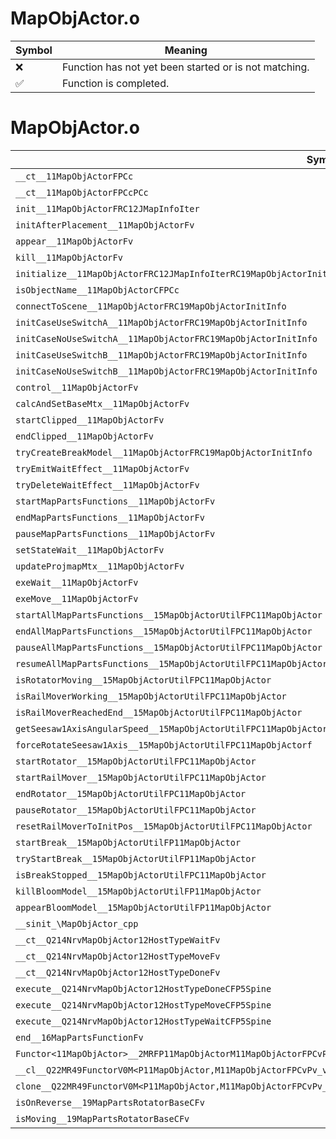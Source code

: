 # MapObjActor.o
| Symbol | Meaning 
| ------------- | ------------- 
| :x: | Function has not yet been started or is not matching. 
| :white_check_mark: | Function is completed. 


# MapObjActor.o
| Symbol | Decompiled? |
| ------------- | ------------- |
| `__ct__11MapObjActorFPCc` | :white_check_mark: |
| `__ct__11MapObjActorFPCcPCc` | :white_check_mark: |
| `init__11MapObjActorFRC12JMapInfoIter` | :white_check_mark: |
| `initAfterPlacement__11MapObjActorFv` | :white_check_mark: |
| `appear__11MapObjActorFv` | :white_check_mark: |
| `kill__11MapObjActorFv` | :white_check_mark: |
| `initialize__11MapObjActorFRC12JMapInfoIterRC19MapObjActorInitInfo` | :x: |
| `isObjectName__11MapObjActorCFPCc` | :white_check_mark: |
| `connectToScene__11MapObjActorFRC19MapObjActorInitInfo` | :white_check_mark: |
| `initCaseUseSwitchA__11MapObjActorFRC19MapObjActorInitInfo` | :white_check_mark: |
| `initCaseNoUseSwitchA__11MapObjActorFRC19MapObjActorInitInfo` | :white_check_mark: |
| `initCaseUseSwitchB__11MapObjActorFRC19MapObjActorInitInfo` | :white_check_mark: |
| `initCaseNoUseSwitchB__11MapObjActorFRC19MapObjActorInitInfo` | :white_check_mark: |
| `control__11MapObjActorFv` | :white_check_mark: |
| `calcAndSetBaseMtx__11MapObjActorFv` | :white_check_mark: |
| `startClipped__11MapObjActorFv` | :white_check_mark: |
| `endClipped__11MapObjActorFv` | :white_check_mark: |
| `tryCreateBreakModel__11MapObjActorFRC19MapObjActorInitInfo` | :white_check_mark: |
| `tryEmitWaitEffect__11MapObjActorFv` | :white_check_mark: |
| `tryDeleteWaitEffect__11MapObjActorFv` | :white_check_mark: |
| `startMapPartsFunctions__11MapObjActorFv` | :white_check_mark: |
| `endMapPartsFunctions__11MapObjActorFv` | :white_check_mark: |
| `pauseMapPartsFunctions__11MapObjActorFv` | :white_check_mark: |
| `setStateWait__11MapObjActorFv` | :white_check_mark: |
| `updateProjmapMtx__11MapObjActorFv` | :white_check_mark: |
| `exeWait__11MapObjActorFv` | :white_check_mark: |
| `exeMove__11MapObjActorFv` | :white_check_mark: |
| `startAllMapPartsFunctions__15MapObjActorUtilFPC11MapObjActor` | :white_check_mark: |
| `endAllMapPartsFunctions__15MapObjActorUtilFPC11MapObjActor` | :white_check_mark: |
| `pauseAllMapPartsFunctions__15MapObjActorUtilFPC11MapObjActor` | :white_check_mark: |
| `resumeAllMapPartsFunctions__15MapObjActorUtilFPC11MapObjActor` | :white_check_mark: |
| `isRotatorMoving__15MapObjActorUtilFPC11MapObjActor` | :white_check_mark: |
| `isRailMoverWorking__15MapObjActorUtilFPC11MapObjActor` | :white_check_mark: |
| `isRailMoverReachedEnd__15MapObjActorUtilFPC11MapObjActor` | :white_check_mark: |
| `getSeesaw1AxisAngularSpeed__15MapObjActorUtilFPC11MapObjActor` | :white_check_mark: |
| `forceRotateSeesaw1Axis__15MapObjActorUtilFPC11MapObjActorf` | :white_check_mark: |
| `startRotator__15MapObjActorUtilFPC11MapObjActor` | :white_check_mark: |
| `startRailMover__15MapObjActorUtilFPC11MapObjActor` | :white_check_mark: |
| `endRotator__15MapObjActorUtilFPC11MapObjActor` | :white_check_mark: |
| `pauseRotator__15MapObjActorUtilFPC11MapObjActor` | :white_check_mark: |
| `resetRailMoverToInitPos__15MapObjActorUtilFPC11MapObjActor` | :white_check_mark: |
| `startBreak__15MapObjActorUtilFP11MapObjActor` | :white_check_mark: |
| `tryStartBreak__15MapObjActorUtilFP11MapObjActor` | :white_check_mark: |
| `isBreakStopped__15MapObjActorUtilFPC11MapObjActor` | :white_check_mark: |
| `killBloomModel__15MapObjActorUtilFP11MapObjActor` | :white_check_mark: |
| `appearBloomModel__15MapObjActorUtilFP11MapObjActor` | :white_check_mark: |
| `__sinit_\MapObjActor_cpp` | :white_check_mark: |
| `__ct__Q214NrvMapObjActor12HostTypeWaitFv` | :white_check_mark: |
| `__ct__Q214NrvMapObjActor12HostTypeMoveFv` | :white_check_mark: |
| `__ct__Q214NrvMapObjActor12HostTypeDoneFv` | :white_check_mark: |
| `execute__Q214NrvMapObjActor12HostTypeDoneCFP5Spine` | :white_check_mark: |
| `execute__Q214NrvMapObjActor12HostTypeMoveCFP5Spine` | :white_check_mark: |
| `execute__Q214NrvMapObjActor12HostTypeWaitCFP5Spine` | :white_check_mark: |
| `end__16MapPartsFunctionFv` | :white_check_mark: |
| `Functor<11MapObjActor>__2MRFP11MapObjActorM11MapObjActorFPCvPv_v_Q22MR49FunctorV0M<P11MapObjActor,M11MapObjActorFPCvPv_v>` | :white_check_mark: |
| `__cl__Q22MR49FunctorV0M<P11MapObjActor,M11MapObjActorFPCvPv_v>CFv` | :white_check_mark: |
| `clone__Q22MR49FunctorV0M<P11MapObjActor,M11MapObjActorFPCvPv_v>CFP7JKRHeap` | :white_check_mark: |
| `isOnReverse__19MapPartsRotatorBaseCFv` | :white_check_mark: |
| `isMoving__19MapPartsRotatorBaseCFv` | :white_check_mark: |
